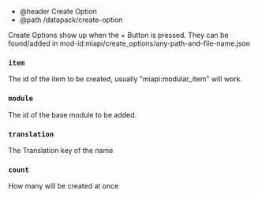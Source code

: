 * @header Create Option
* @path /datapack/create-option

Create Options show up when the + Button is pressed.
They can be found/added in mod-id:miapi/create_options/any-path-and-file-name.json

### `item` 
The id of the item to be created, usually "miapi:modular_item" will work.
### `module`
The id of the base module to be added.
### `translation`
The Translation key of the name
### `count`
How many will be created at once
